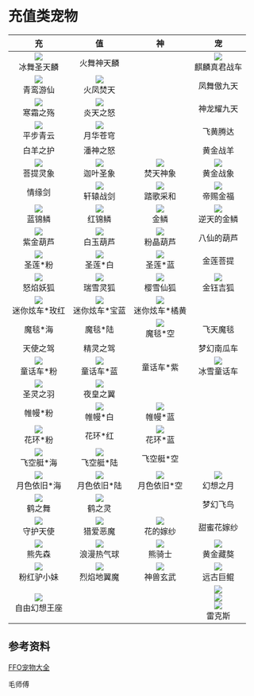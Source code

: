 # 充值类宠物

|                              充                              |                              值                              |                              神                              |                              宠                              |
| :----------------------------------------------------------: | :----------------------------------------------------------: | :----------------------------------------------------------: | :----------------------------------------------------------: |
|  ![](/static/images/game/chongwu/bwstl.png)<br/>冰舞圣天麟   |                          火舞神天麟                          |                            <br/>                             | ![](/static/images/game/chongwu/qlzjzc.jpg)<br/>麒麟真君战车 |
|  ![](/static/images/game/chongwu/qlyxian.png)<br/>青鸾游仙   |    ![](/static/images/game/chongwu/hfft.png)<br/>火凤焚天    |                            <br/>                             |                          凤舞傲九天                          |
|    ![](/static/images/game/chongwu/hszs.png)<br/>寒霜之殇    |    ![](/static/images/game/chongwu/ytzn.png)<br/>炎天之怒    |                            <br/>                             |                          神龙耀九天                          |
|    ![](/static/images/game/chongwu/pbqy.png)<br/>平步青云    |    ![](/static/images/game/chongwu/yhcq.png)<br/>月华苍穹    |                            <br/>                             |                           飞黄腾达                           |
|                           白羊之护                           |                           潘神之怒                           |                            <br/>                             |                           黄金战羊                           |
|    ![](/static/images/game/chongwu/ptlx.png)<br/>菩提灵象    |    ![](/static/images/game/chongwu/jysx.png)<br/>迦叶圣象    |    ![](/static/images/game/chongwu/ftsx.png)<br/>焚天神象    |    ![](/static/images/game/chongwu/hjzx.png)<br/>黄金战象    |
|                            情缘剑                            |    ![](/static/images/game/chongwu/xyzj.png)<br/>轩辕战剑    |    ![](/static/images/game/chongwu/tgch.png)<br/>踏歌采和    |    ![](/static/images/game/chongwu/dcjf.png)<br/>帝赐金福    |
|     ![](/static/images/game/chongwu/ljl.png)<br/>蓝锦鳞      |     ![](/static/images/game/chongwu/hjl.png)<br/>红锦鳞      |     ![](/static/images/game/chongwu/jinlin.png)<br/>金鳞     |  ![](/static/images/game/chongwu/ntdjl.png)<br/>逆天的金鳞   |
|    ![](/static/images/game/chongwu/zjhl.png)<br/>紫金葫芦    |    ![](/static/images/game/chongwu/byhl.png)<br/>白玉葫芦    |    ![](/static/images/game/chongwu/fjhl.png)<br/>粉晶葫芦    |                          八仙的葫芦                          |
|     ![](/static/images/game/chongwu/slf.png)<br/>圣莲*粉     |     ![](/static/images/game/chongwu/slb.png)<br/>圣莲*白     |     ![](/static/images/game/chongwu/sll.png)<br/>圣莲*蓝     |                           金莲菩提                           |
|    ![](/static/images/game/chongwu/nyyh.png)<br/>怒焰妖狐    |    ![](/static/images/game/chongwu/rxlh.png)<br/>瑞雪灵狐    |    ![](/static/images/game/chongwu/yxxh.png)<br/>樱雪仙狐    |    ![](/static/images/game/chongwu/jyjh.png)<br/>金钰吉狐    |
| ![](/static/images/game/chongwu/mnxcmh.png)<br/>迷你炫车*玫红 | ![](/static/images/game/chongwu/mnxcbl.png)<br/>迷你炫车*宝蓝 | ![](/static/images/game/chongwu/mnxcjh.png)<br/>迷你炫车*橘黄 |                                                              |
|                           魔毯*海                            |                           魔毯*陆                            |     ![](/static/images/game/chongwu/mtk.png)<br/>魔毯*空     |                           飞天魔毯                           |
|                           天使之驾                           |                           精灵之驾                           |                            <br/>                             |                          梦幻南瓜车                          |
|   ![](/static/images/game/chongwu/thcf.png)<br/>童话车*粉    |   ![](/static/images/game/chongwu/thcl.png)<br/>童话车*蓝    |                          童话车*紫                           |  ![](/static/images/game/chongwu/bxthc.png)<br/>冰雪童话车   |
|    ![](/static/images/game/chongwu/slzy.png)<br/>圣灵之羽    |    ![](/static/images/game/chongwu/yhzy.png)<br/>夜皇之翼    |                            <br/>                             |                            <br/>                             |
|                           帷幔*粉                            |     ![](/static/images/game/chongwu/wmb.png)<br/>帷幔*白     |     ![](/static/images/game/chongwu/wml.png)<br/>帷幔*蓝     |                            <br/>                             |
|     ![](/static/images/game/chongwu/hhf.png)<br/>花环*粉     |                           花环*红                            |     ![](/static/images/game/chongwu/hhl.png)<br/>花环*蓝     |                            <br/>                             |
|   ![](/static/images/game/chongwu/fkth.png)<br/>飞空艇*海    |   ![](/static/images/game/chongwu/fktl.png)<br/>飞空艇*陆    |                          飞空艇*空                           |                            <br/>                             |
|  ![](/static/images/game/chongwu/ysyjh.png)<br/>月色依旧*海  |  ![](/static/images/game/chongwu/ysyjl.png)<br/>月色依旧*陆  |  ![](/static/images/game/chongwu/ysyjk.png)<br/>月色依旧*空  |    ![](/static/images/game/chongwu/hxzy.png)<br/>幻想之月    |
|     ![](/static/images/game/chongwu/hzw.png)<br/>鹤之舞      |     ![](/static/images/game/chongwu/hzl.png)<br/>鹤之灵      |                            <br/>                             |                           梦幻飞鸟                           |
|    ![](/static/images/game/chongwu/shts.png)<br/>守护天使    |    ![](/static/images/game/chongwu/laem.png)<br/>猎爱恶魔    |    ![](/static/images/game/chongwu/hdjs.png)<br/>花的嫁纱    |                          甜蜜花嫁纱                          |
|     ![](/static/images/game/chongwu/xxs.png)<br/>熊先森      |  ![](/static/images/game/chongwu/lmrqq.png)<br/>浪漫热气球   |     ![](/static/images/game/chongwu/xqs.png)<br/>熊骑士      |    ![](/static/images/game/chongwu/hjza.png)<br/>黄金藏獒    |
|  ![](/static/images/game/chongwu/fhlxm.png)<br/>粉红驴小妹   |  ![](/static/images/game/chongwu/lydym.png)<br/>烈焰地翼魔   |    ![](/static/images/game/chongwu/ssxw.png)<br/>神兽玄武    |    ![](/static/images/game/chongwu/ygjk.png)<br/>远古巨鲲    |
| ![](/static/images/game/chongwu/zyhxwz.png)<br/>自由幻想王座 |                            <br/>                             |                            <br/>                             | ![](/static/images/game/chongwu/lks.png)<br/>![](/static/images/game/chongwu/lkslv.png)<br/>![](/static/images/game/chongwu/lkslan.png)<br/>雷克斯 |

## 参考资料

[FFO宠物大全](https://tieba.baidu.com/p/6210440676)

毛师傅